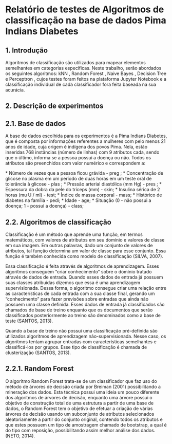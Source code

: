# Relatório de testes de Algoritmos de classificação na base de dados Pima Indians Diabetes


<h2> 1. Introdução </h2>
<p>Algoritmos de classificação são utilizados para mapear elementos
semelhantes em categorias específicas. Neste trabalho, serão abordados os
seguintes algoritmos: kNN , Random Forest , Naive Bayes , Decision Tree e
Perceptron , cujos testes foram feitos na plataforma Jupyter Notebook e a
classificação individual de cada classificador fora feita baseada na sua acurácia.</p>

<h2>2. Descrição de experimentos <h2>
  <h2> 2.1. Base de dados </h2>
  
<p>A base de dados escolhida para os experimentos é a Pima Indians Diabetes,
que é composta por informações referentes a mulheres com pelo menos 21 anos
de idade, cuja origem é indígena dos povos Pima. Nela, estão inseridas 768
instâncias (número de linhas) com 9 atributos cada, sendo que o último, informa se a
pessoa possui a doença ou não.
Todos os atributos são preenchidos com valor numérico e correspondem a: </p>
* Número de vezes que a pessoa ficou grávida - preg ;
* Concentração de glicose no plasma em um período de duas horas em
um teste oral de tolerância à glicose - plas ;
* Pressão arterial diastólica (mm Hg) - pres ;
* Espessura da dobra da pele do tríceps (mm) - skin;
* Insulina sérica de 2 horas (mu U / ml) - test;
* Índice de massa corporal - mass;
* Histórico de diabetes na família - pedi;
* Idade - age;
* Situação (0 - não possui a doença; 1 - possui a doença) - class;

  <h2> 2.2. Algoritmos de classificação </h2>
<p>Classificação é um método que aprende uma função, em termos
matemáticos, com valores de atributos em seu domínio e valores de classe em sua
imagem. Em outras palavras, dado um conjunto de valores de atributos, tal função
determina um valor de classe para esse conjunto. Essa função é também conhecida
como modelo de classificação (SILVA, 2007).</p>
<p>Essa classificação é feita através de algoritmos de aprendizagem. Esses
algoritmos conseguem “criar conhecimento” sobre o domínio tratado através de
dados de entrada. Quando esses dados de entrada já possuem suas classes
atribuídas dizemos que essa é uma aprendizagem supervisionada. Dessa forma, o
algoritmo consegue criar uma relação entre as características de cada entrada com
a sua classe final, gerando um “conhecimento” para fazer previsões sobre entradas
que ainda não possuem uma classe definida. Esses dados de entrada já
classificados são chamados de base de treino enquanto que os documentos que
serão classificados posteriormente ao treino são denominados como a base de teste
(SANTOS, 2013).</p>
<p>Quando a base de treino não possui uma classificação pré-definida são
utilizados algoritmos de aprendizagem não-supervisionada. Nesse caso, os
algoritmos tentam agrupar entradas com características semelhantes e classificá-los
por grupos. Esse tipo de classificação é chamada de clusterização (SANTOS, 2013).</p>

<h2> 2.2.1. Random Forest</h2>
O algoritmo Random Forest trata-se de um classificador que faz uso do
método de árvores de decisão criada por Breiman (2001) possibilitando a mineração
dos dados. Esta técnica possui uma ideia um pouco diferente
dos algoritmos de árvores de decisão, enquanto uma árvore possui o objetivo de
construção total de uma estrutura a partir de uma base de dados, o Random Forest
tem o objetivo de efetuar a criação de várias árvores de decisão usando um
subconjunto de atributos selecionados aleatoriamente a partir do conjunto original,
contendo todos os atributos e que estes possuem um tipo de amostragem chamado
de bootstrap, a qual é do tipo com reposição, possibilitando assim melhor análise
dos dados. (NETO, 2014).


